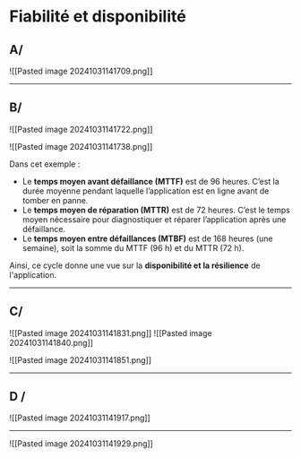
# Fiabilité et disponibilité


## A/

![[Pasted image 20241031141709.png]]



----
## B/

![[Pasted image 20241031141722.png]]

![[Pasted image 20241031141738.png]]

Dans cet exemple :

- Le **temps moyen avant défaillance (MTTF)** est de 96 heures. C’est la durée moyenne pendant laquelle l’application est en ligne avant de tomber en panne.
- Le **temps moyen de réparation (MTTR)** est de 72 heures. C’est le temps moyen nécessaire pour diagnostiquer et réparer l’application après une défaillance.
- Le **temps moyen entre défaillances (MTBF)** est de 168 heures (une semaine), soit la somme du MTTF (96 h) et du MTTR (72 h).

Ainsi, ce cycle donne une vue sur la **disponibilité et la résilience** de l'application.


----

## C/

![[Pasted image 20241031141831.png]]
![[Pasted image 20241031141840.png]]

![[Pasted image 20241031141851.png]]


----


## D /

![[Pasted image 20241031141917.png]]


----

![[Pasted image 20241031141929.png]]

